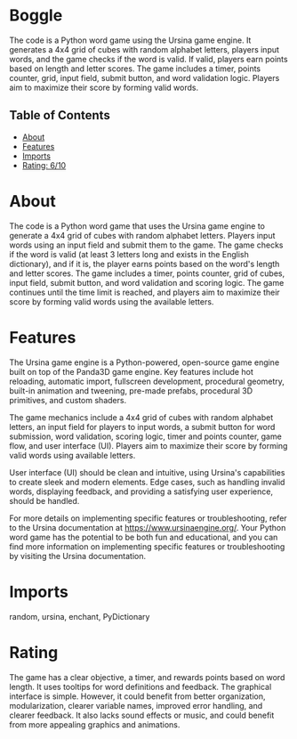 # Boggle

The code is a Python word game using the Ursina game engine. It generates a 4x4 grid of cubes with random alphabet letters, players input words, and the game checks if the word is valid. If valid, players earn points based on length and letter scores. The game includes a timer, points counter, grid, input field, submit button, and word validation logic. Players aim to maximize their score by forming valid words.

## Table of Contents

- [About](#about)
- [Features](#features)
- [Imports](#Imports)
- [Rating: 6/10](#Rating)

# About

The code is a Python word game that uses the Ursina game engine to generate a 4x4 grid of cubes with random alphabet letters. Players input words using an input field and submit them to the game. The game checks if the word is valid (at least 3 letters long and exists in the English dictionary), and if it is, the player earns points based on the word's length and letter scores. The game includes a timer, points counter, grid of cubes, input field, submit button, and word validation and scoring logic. The game continues until the time limit is reached, and players aim to maximize their score by forming valid words using the available letters.

# Features

The Ursina game engine is a Python-powered, open-source game engine built on top of the Panda3D game engine. Key features include hot reloading, automatic import, fullscreen development, procedural geometry, built-in animation and tweening, pre-made prefabs, procedural 3D primitives, and custom shaders.

The game mechanics include a 4x4 grid of cubes with random alphabet letters, an input field for players to input words, a submit button for word submission, word validation, scoring logic, timer and points counter, game flow, and user interface (UI). Players aim to maximize their score by forming valid words using available letters.

User interface (UI) should be clean and intuitive, using Ursina's capabilities to create sleek and modern elements. Edge cases, such as handling invalid words, displaying feedback, and providing a satisfying user experience, should be handled.

For more details on implementing specific features or troubleshooting, refer to the Ursina documentation at https://www.ursinaengine.org/. Your Python word game has the potential to be both fun and educational, and you can find more information on implementing specific features or troubleshooting by visiting the Ursina documentation.

# Imports

random, ursina, enchant, PyDictionary

# Rating

The game has a clear objective, a timer, and rewards points based on word length. It uses tooltips for word definitions and feedback. The graphical interface is simple. However, it could benefit from better organization, modularization, clearer variable names, improved error handling, and clearer feedback. It also lacks sound effects or music, and could benefit from more appealing graphics and animations.
